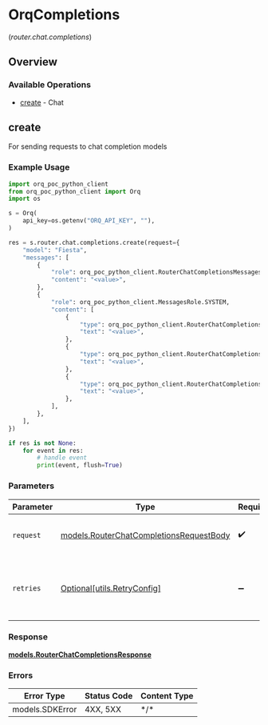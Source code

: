 # OrqCompletions
(*router.chat.completions*)

## Overview

### Available Operations

* [create](#create) - Chat

## create

For sending requests to chat completion models

### Example Usage

```python
import orq_poc_python_client
from orq_poc_python_client import Orq
import os

s = Orq(
    api_key=os.getenv("ORQ_API_KEY", ""),
)

res = s.router.chat.completions.create(request={
    "model": "Fiesta",
    "messages": [
        {
            "role": orq_poc_python_client.RouterChatCompletionsMessagesRole.USER,
            "content": "<value>",
        },
        {
            "role": orq_poc_python_client.MessagesRole.SYSTEM,
            "content": [
                {
                    "type": orq_poc_python_client.RouterChatCompletions2Type.TEXT,
                    "text": "<value>",
                },
                {
                    "type": orq_poc_python_client.RouterChatCompletions2Type.TEXT,
                    "text": "<value>",
                },
                {
                    "type": orq_poc_python_client.RouterChatCompletions2Type.TEXT,
                    "text": "<value>",
                },
            ],
        },
    ],
})

if res is not None:
    for event in res:
        # handle event
        print(event, flush=True)

```

### Parameters

| Parameter                                                                                   | Type                                                                                        | Required                                                                                    | Description                                                                                 |
| ------------------------------------------------------------------------------------------- | ------------------------------------------------------------------------------------------- | ------------------------------------------------------------------------------------------- | ------------------------------------------------------------------------------------------- |
| `request`                                                                                   | [models.RouterChatCompletionsRequestBody](../../models/routerchatcompletionsrequestbody.md) | :heavy_check_mark:                                                                          | The request object to use for the request.                                                  |
| `retries`                                                                                   | [Optional[utils.RetryConfig]](../../models/utils/retryconfig.md)                            | :heavy_minus_sign:                                                                          | Configuration to override the default retry behavior of the client.                         |

### Response

**[models.RouterChatCompletionsResponse](../../models/routerchatcompletionsresponse.md)**

### Errors

| Error Type      | Status Code     | Content Type    |
| --------------- | --------------- | --------------- |
| models.SDKError | 4XX, 5XX        | \*/\*           |
